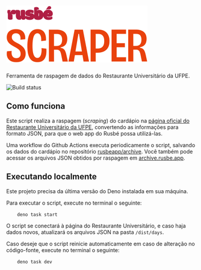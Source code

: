 # ![Rusbé Scraper](/assets/logo.svg)
Ferramenta de raspagem de dados do Restaurante Universitário da UFPE.

![Build status](https://github.com/Erick2280/rusbe-scraper/workflows/build/badge.svg)

## Como funciona

Este script realiza a raspagem (*scraping*) do cardápio na [página oficial do Restaurante Universitário da UFPE](https://www.ufpe.br/restaurante), convertendo as informações para formato JSON, para que o web app do Rusbé possa utilizá-las.

Uma workflow do Github Actions executa periodicamente o script, salvando os dados do cardápio no repositório [rusbeapp/archive](https://github.com/rusbeapp/archive). Você também pode acessar os arquivos JSON obtidos por raspagem em [archive.rusbe.app](https://archive.rusbe.app).

## Executando localmente

Este projeto precisa da última versão do Deno instalada em sua máquina.

Para executar o script, execute no terminal o seguinte:

```sh
    deno task start
```

O script se conectará à página do Restaurante Universitário, e caso haja dados novos, atualizará os arquivos JSON na pasta `/dist/days`.

Caso deseje que o script reinicie automaticamente em caso de alteração no código-fonte, execute no terminal o seguinte:

```sh
    deno task dev
```
